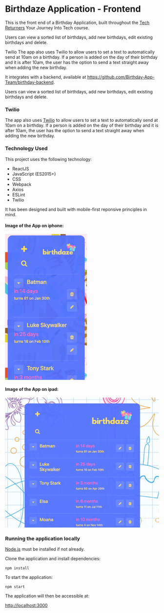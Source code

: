 # Birthdaze Application - Frontend

This is the front end of a Birthday Application, built throughout the [Tech Returners](https://techreturners.com) Your Journey Into Tech course.

Users can view a sorted list of birthdays, add new birthdays, edit existing birthdays and delete.

Twilio
The app also uses Twilio to allow users to set a text to automatically send at 10am on a birthday. If a person is added on the day of their birthday and it is after 10am, the user has the option to send a text straight away when adding the new birthday.

It integrates with a backend, available at https://github.com/Birthday-App-Team/birthday-backend.

Users can view a sorted list of birthdays, add new birthdays, edit existing birthdays and delete.

### Twilio

The app also uses [Twilio](https://www.twilio.com/) to allow users to set a text to automatically send at 10am on a birthday. If a person is added on the day of their birthday and it is after 10am, the user has the option to send a text straight away when adding the new birthday.

### Technology Used

This project uses the following technology:

- ReactJS
- JavaScript (ES2015+)
- CSS
- Webpack
- Axios
- ESLint
- Twilio

It has been designed and built with mobile-first reponsive principles in mind.

#### Image of the App on iphone:
![Image of App on iphone](public/app-iphone.png)

#### Image of the App on ipad:
![Image of App on ipad](public/app-ipad.png)

### Running the application locally

[Node.js](https://nodejs.org/en/) must be installed if not already.

Clone the application and install dependencies:

    npm install

To start the application:

    npm start

The application will then be accessible at:

[http://localhost:3000](http://localhost:3000)